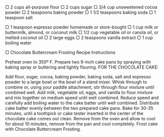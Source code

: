 ▢ 2 cups all-purpose flour
▢ 2 cups sugar
▢ 3/4 cup unsweetened cocoa powder
▢ 2 teaspoons baking powder
▢ 1 1/2 teaspoons baking soda
▢ 1 teaspoon salt

▢ 1 teaspoon espresso powder homemade or store-bought
▢ 1 cup milk or buttermilk, almond, or coconut milk
▢ 1/2 cup vegetable oil or canola oil, or melted coconut oil
▢ 2 large eggs
▢ 2 teaspoons vanilla extract
▢ 1 cup boiling water

▢ Chocolate Buttercream Frosting Recipe
Instructions 

Preheat oven to 350º F. Prepare two 9-inch cake pans by spraying with baking spray or buttering and lightly flouring.
FOR THE CHOCOLATE CAKE:

Add flour, sugar, cocoa, baking powder, baking soda, salt and espresso powder to a large bowl or the bowl of a stand mixer. Whisk through to combine or, using your paddle attachment, stir through flour mixture until combined well.
Add milk, vegetable oil, eggs, and vanilla to flour mixture and mix together on medium speed until well combined. Reduce speed and carefully add boiling water to the cake batter until well combined.
Distribute cake batter evenly between the two prepared cake pans. Bake for 30-35 minutes, until a toothpick or cake tester inserted in the center of the chocolate cake comes out clean.
Remove from the oven and allow to cool for about 10 minutes, remove from the pan and cool completely.
Frost cake with Chocolate Buttercream Frosting.
